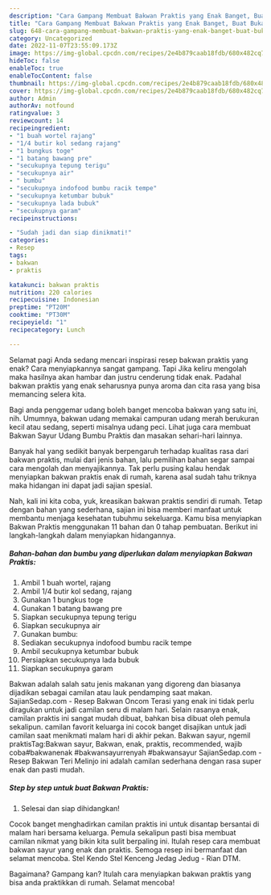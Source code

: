 ```yaml
---
description: "Cara Gampang Membuat Bakwan Praktis yang Enak Banget, Buat Buka Puasa Bisa Manjain Lidah"
title: "Cara Gampang Membuat Bakwan Praktis yang Enak Banget, Buat Buka Puasa Bisa Manjain Lidah"
slug: 648-cara-gampang-membuat-bakwan-praktis-yang-enak-banget-buat-buka-puasa-bisa-manjain-lidah
category: Uncategorized
date: 2022-11-07T23:55:09.173Z
image: https://img-global.cpcdn.com/recipes/2e4b879caab18fdb/680x482cq70/bakwan-praktis-foto-resep-utama.jpg
hideToc: false
enableToc: true
enableTocContent: false
thumbnail: https://img-global.cpcdn.com/recipes/2e4b879caab18fdb/680x482cq70/bakwan-praktis-foto-resep-utama.jpg
cover: https://img-global.cpcdn.com/recipes/2e4b879caab18fdb/680x482cq70/bakwan-praktis-foto-resep-utama.jpg
author: Admin
authorAv: notfound
ratingvalue: 3
reviewcount: 14
recipeingredient:
- "1 buah wortel rajang"
- "1/4 butir kol sedang rajang"
- "1 bungkus toge"
- "1 batang bawang pre"
- "secukupnya tepung terigu"
- "secukupnya air"
- " bumbu"
- "secukupnya indofood bumbu racik tempe"
- "secukupnya ketumbar bubuk"
- "secukupnya lada bubuk"
- "secukupnya garam"
recipeinstructions:

- "Sudah jadi dan siap dinikmati!"
categories:
- Resep
tags:
- bakwan
- praktis

katakunci: bakwan praktis 
nutrition: 220 calories
recipecuisine: Indonesian
preptime: "PT20M"
cooktime: "PT30M"
recipeyield: "1"
recipecategory: Lunch

---
```



Selamat pagi Anda sedang mencari inspirasi resep bakwan praktis yang enak? Cara menyiapkannya sangat gampang. Tapi Jika keliru mengolah maka hasilnya akan hambar dan justru cenderung tidak enak. Padahal bakwan praktis yang enak seharusnya punya aroma dan cita rasa yang bisa memancing selera kita.


Bagi anda penggemar udang boleh banget mencoba bakwan yang satu ini, nih. Umumnya, bakwan udang memakai campuran udang merah berukuran kecil atau sedang, seperti misalnya udang peci. Lihat juga cara membuat Bakwan Sayur Udang Bumbu Praktis dan masakan sehari-hari lainnya.

Banyak hal yang sedikit banyak berpengaruh terhadap kualitas rasa dari bakwan praktis, mulai dari jenis bahan, lalu pemilihan bahan segar sampai cara mengolah dan menyajikannya. Tak perlu pusing kalau hendak menyiapkan bakwan praktis enak di rumah, karena asal sudah tahu triknya maka hidangan ini dapat jadi sajian spesial.


Nah, kali ini kita coba, yuk, kreasikan bakwan praktis sendiri di rumah. Tetap dengan bahan yang sederhana, sajian ini bisa memberi manfaat untuk membantu menjaga kesehatan tubuhmu sekeluarga. Kamu bisa menyiapkan Bakwan Praktis menggunakan 11 bahan dan 0 tahap pembuatan. Berikut ini langkah-langkah dalam menyiapkan hidangannya.

<!--inarticleads1-->

##### Bahan-bahan dan bumbu yang diperlukan dalam menyiapkan Bakwan Praktis:

1. Ambil 1 buah wortel, rajang
1. Ambil 1/4 butir kol sedang, rajang
1. Gunakan 1 bungkus toge
1. Gunakan 1 batang bawang pre
1. Siapkan secukupnya tepung terigu
1. Siapkan secukupnya air
1. Gunakan  bumbu:
1. Sediakan secukupnya indofood bumbu racik tempe
1. Ambil secukupnya ketumbar bubuk
1. Persiapkan secukupnya lada bubuk
1. Siapkan secukupnya garam


Bakwan adalah salah satu jenis makanan yang digoreng dan biasanya dijadikan sebagai camilan atau lauk pendamping saat makan. SajianSedap.com - Resep Bakwan Oncom Terasi yang enak ini tidak perlu diragukan untuk jadi camilan seru di malam hari. Selain rasanya enak, camilan praktis ini sangat mudah dibuat, bahkan bisa dibuat oleh pemula sekalipun. camilan favorit keluarga ini cocok banget disajikan untuk jadi camilan saat menikmati malam hari di akhir pekan. Bakwan sayur, ngemil praktisTag:Bakwan sayur, Bakwan, enak, praktis, recommended, wajib coba#bakwanenak #bakwansayurrenyah #bakwansayur SajianSedap.com - Resep Bakwan Teri Melinjo ini adalah camilan sederhana dengan rasa super enak dan pasti mudah. 

<!--inarticleads2-->

##### Step by step untuk buat Bakwan Praktis:


1. Selesai dan siap dihidangkan!

Cocok banget menghadirkan camilan praktis ini untuk disantap bersantai di malam hari bersama keluarga. Pemula sekalipun pasti bisa membuat camilan nikmat yang bikin kita sulit berpaling ini. Itulah resep cara membuat bakwan sayur yang enak dan praktis. Semoga resep ini bermanfaat dan selamat mencoba. Stel Kendo Stel Kenceng Jedag Jedug - Rian DTM. 

Bagaimana? Gampang kan? Itulah cara menyiapkan bakwan praktis yang bisa anda praktikkan di rumah. Selamat mencoba!
